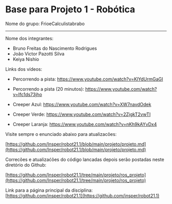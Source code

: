 # Base para Projeto 1 - Robótica 

Nome do grupo: FrioeCalculistabrabo

____________

Nome dos integrantes: 

* Bruno Freitas do Nascimento Rodrigues
* João Victor Pazotti Silva
* Keiya Nishio

Links dos vídeos:
* Percorrendo a pista: https://www.youtube.com/watch?v=KlYdUrmGaGI
* Percorrendo a pista (20 minutos): https://www.youtube.com/watch?v=Ifc1ds73jho 

* Creeper Azul: https://www.youtube.com/watch?v=XW7navdOdek
* Creeper Verde: https://www.youtube.com/watch?v=2ZjgkT2vwTI
* Creeper Laranja: https://www.youtube.com/watch?v=nKh9kAYvDx4


Visite sempre o enunciado abaixo para atualizacões: 

[https://github.com/Insper/robot21.1/blob/main/projeto/projeto.md](https://github.com/Insper/robot21.1/blob/main/projeto/projeto.md)


Correcões e atualizaćões do código lancadas depois serão postadas neste diretório do Github: 

[https://github.com/Insper/robot21.1/tree/main/projeto/ros_projeto](https://github.com/Insper/robot21.1/tree/main/projeto/ros_projeto)


Link para a página principal da disciplina: 
[https://github.com/insper/robot21.1](https://github.com/insper/robot21.1)


